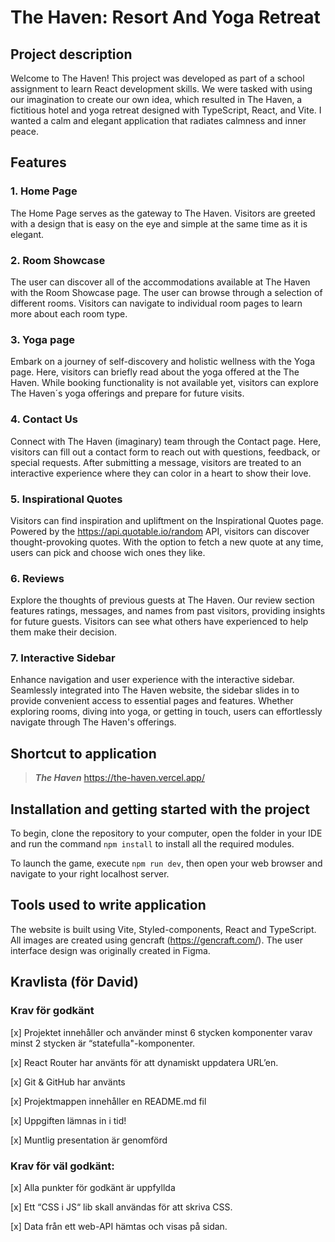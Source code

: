 # The Haven: Resort And Yoga Retreat

## Project description
Welcome to The Haven! This project was developed as part of a school assignment to learn React development skills. We were tasked with using our imagination to create our own idea, which resulted in The Haven, a fictitious hotel and yoga retreat designed with TypeScript, React, and Vite. I wanted a calm and elegant application that radiates calmness and inner peace.

## Features
### 1. Home Page
The Home Page serves as the gateway to The Haven. Visitors are greeted with a design that is easy on the eye and simple at the same time as it is elegant.

### 2. Room Showcase
The user can discover all of the accommodations available at The Haven with the Room Showcase page. The user can browse through a selection of different rooms. Visitors can navigate to individual room pages to learn more about each room type.

### 3. Yoga page
Embark on a journey of self-discovery and holistic wellness with the Yoga page. Here, visitors can briefly read about the yoga offered at the The Haven. While booking functionality is not available yet, visitors can explore The Haven´s yoga offerings and prepare for future visits.

### 4. Contact Us
Connect with The Haven (imaginary) team through the Contact page. Here, visitors can fill out a contact form to reach out with questions, feedback, or special requests. After submitting a message, visitors are treated to an interactive experience where they can color in a heart to show their love.

### 5. Inspirational Quotes
Visitors can find inspiration and upliftment on the Inspirational Quotes page. Powered by the https://api.quotable.io/random API, visitors can discover thought-provoking quotes. With the option to fetch a new quote at any time, users can pick and choose wich ones they like.

### 6. Reviews
Explore the thoughts of previous guests at The Haven. Our review section features ratings, messages, and names from past visitors, providing insights for future guests. Visitors can see what others have experienced to help them make their decision.

### 7. Interactive Sidebar
Enhance navigation and user experience with the interactive sidebar. Seamlessly integrated into The Haven website, the sidebar slides in to provide convenient access to essential pages and features. Whether exploring rooms, diving into yoga, or getting in touch, users can effortlessly navigate through The Haven's offerings.

## Shortcut to application
>**_The Haven_** https://the-haven.vercel.app/

## Installation and getting started with the project
To begin, clone the repository to your computer, open the folder in your IDE and run the command `npm install` to install all the required modules. 

To launch the game, execute `npm run dev`, then open your web browser and navigate to your right localhost server.

## Tools used to write application
The website is built using Vite, Styled-components, React and TypeScript. All images are created using gencraft (https://gencraft.com/). The user interface design was originally created in Figma.

## Kravlista (för David)
### Krav för godkänt
[x] Projektet innehåller och använder minst 6 stycken komponenter varav minst 2 stycken är “statefulla"-komponenter.

[x] React Router har använts för att dynamiskt uppdatera URL’en.

[x] Git & GitHub har använts

[x] Projektmappen innehåller en README.md fil 

[x] Uppgiften lämnas in i tid!

[x] Muntlig presentation är genomförd

### Krav för väl godkänt:
[x] Alla punkter för godkänt är uppfyllda

[x] Ett “CSS i JS“ lib skall användas för att skriva CSS.

[x] Data från ett web-API hämtas och visas på sidan.
